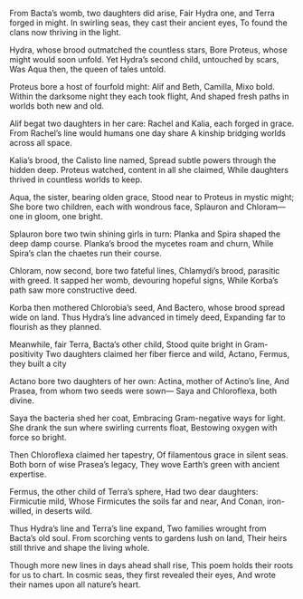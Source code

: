 From Bacta’s womb, two daughters did arise,
Fair Hydra one, and Terra forged in might.
In swirling seas, they cast their ancient eyes,
To found the clans now thriving in the light.

Hydra, whose brood outmatched the countless stars,
Bore Proteus, whose might would soon unfold.
Yet Hydra’s second child, untouched by scars,
Was Aqua then, the queen of tales untold.

Proteus bore a host of fourfold might:
Alif and Beth, Camilla, Mixo bold.
Within the darksome night they each took flight,
And shaped fresh paths in worlds both new and old.

Alif begat two daughters in her care:
Rachel and Kalia, each forged in grace.
From Rachel’s line would humans one day share
A kinship bridging worlds across all space.

Kalia’s brood, the Calisto line named,
Spread subtle powers through the hidden deep.
Proteus watched, content in all she claimed,
While daughters thrived in countless worlds to keep.

Aqua, the sister, bearing olden grace,
Stood near to Proteus in mystic might;
She bore two children, each with wondrous face,
Splauron and Chloram—one in gloom, one bright.

Splauron bore two twin shining girls in turn:
Planka and Spira shaped the deep damp course.
Planka’s brood the mycetes roam and churn,
While Spira’s clan the chaetes run their course.

Chloram, now second, bore two fateful lines,
Chlamydi’s brood, parasitic with greed.
It sapped her womb, devouring hopeful signs,
While Korba’s path saw more constructive deed.

Korba then mothered Chlorobia’s seed,
And Bactero, whose brood spread wide on land.
Thus Hydra’s line advanced in timely deed,
Expanding far to flourish as they planned.

Meanwhile, fair Terra, Bacta’s other child,
Stood quite bright in Gram-positivity
Two daughters claimed her fiber fierce and wild,
Actano, Fermus, they built a city

Actano bore two daughters of her own:
Actina, mother of Actino’s line,
And Prasea, from whom two seeds were sown—
Saya and Chloroflexa, both divine.

Saya the bacteria shed her coat,
Embracing Gram-negative ways for light.
She drank the sun where swirling currents float,
Bestowing oxygen with force so bright.

Then Chloroflexa claimed her tapestry,
Of filamentous grace in silent seas.
Both born of wise Prasea’s legacy,
They wove Earth’s green with ancient expertise.

Fermus, the other child of Terra’s sphere,
Had two dear daughters: Firmicutie mild,
Whose Firmicutes the soils far and near,
And Conan, iron-willed, in deserts wild.

Thus Hydra’s line and Terra’s line expand,
Two families wrought from Bacta’s old soul.
From scorching vents to gardens lush on land,
Their heirs still thrive and shape the living whole.

Though more new lines in days ahead shall rise,
This poem holds their roots for us to chart.
In cosmic seas, they first revealed their eyes,
And wrote their names upon all nature’s heart.


